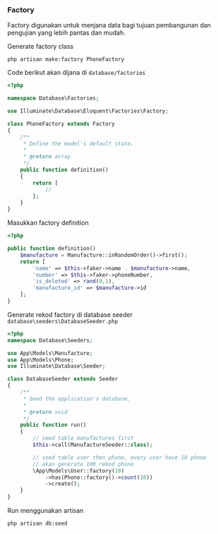 ### Factory

Factory digunakan untuk menjana data bagi tujuan pembangunan dan pengujian yang lebih pantas dan mudah.

Generate factory class 

    php artisan make:factory PhoneFactory

Code berikut akan dijana di `database/factories`

```php 
<?php

namespace Database\Factories;

use Illuminate\Database\Eloquent\Factories\Factory;

class PhoneFactory extends Factory
{
    /**
     * Define the model's default state.
     *
     * @return array
     */
    public function definition()
    {
        return [
            //
        ];
    }
}
```

Masukkan factory definition

```php
<?php

public function definition()
    $manufacture = Manufacture::inRandomOrder()->first();        
    return [
        'name' => $this->faker->name . $manufacture->name,
        'number' => $this->faker->phoneNumber,
        'is_deleted' => rand(0,1),
        'manufacture_id' => $manufacture->id
    ];
}
```

Generate rekod factory di database seeder `database\seeders\DatabaseSeeder.php`

```php 
<?php 
namespace Database\Seeders;

use App\Models\Manufacture;
use App\Models\Phone;
use Illuminate\Database\Seeder;

class DatabaseSeeder extends Seeder
{
    /**
     * Seed the application's database.
     *
     * @return void
     */
    public function run()
    {        
        // seed table manufactures first
        $this->call(ManufactureSeeder::class);

        // seed table user then phone, every user have 10 phone
        // akan generate 100 rekod phone
        \App\Models\User::factory(10)
            ->has(Phone::factory()->count(10))
            ->create();        
    }
}
```

Run menggunakan artisan

    php artisan db:seed



